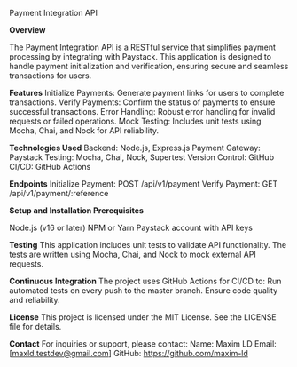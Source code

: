 Payment Integration API

**Overview**

The Payment Integration API is a RESTful service that simplifies payment processing by integrating with Paystack. This application is designed to handle payment initialization and verification, ensuring secure and seamless transactions for users.

**Features**
Initialize Payments: Generate payment links for users to complete transactions.
Verify Payments: Confirm the status of payments to ensure successful transactions.
Error Handling: Robust error handling for invalid requests or failed operations.
Mock Testing: Includes unit tests using Mocha, Chai, and Nock for API reliability.

**Technologies Used**
Backend: Node.js, Express.js
Payment Gateway: Paystack
Testing: Mocha, Chai, Nock, Supertest
Version Control: GitHub
CI/CD: GitHub Actions

**Endpoints**
Initialize Payment: POST /api/v1/payment
Verify Payment: GET /api/v1/payment/:reference

**Setup and Installation Prerequisites**

Node.js (v16 or later)
NPM or Yarn
Paystack account with API keys

**Testing**
This application includes unit tests to validate API functionality. The tests are written using Mocha, Chai, and Nock to mock external API requests.

**Continuous Integration**
The project uses GitHub Actions for CI/CD to:
Run automated tests on every push to the master branch.
Ensure code quality and reliability.

**License**
This project is licensed under the MIT License. See the LICENSE file for details.

**Contact**
For inquiries or support, please contact:
Name: Maxim LD
Email: [maxld.testdev@gmail.com]
GitHub: https://github.com/maxim-ld

